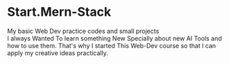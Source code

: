 # Start.Mern-Stack
My basic Web Dev practice codes and small projects
<br/>
I always Wanted To learn something New Specially about new AI Tools 
and how to use them. That's why I started This Web-Dev course so that 
I can apply my creative ideas practically.
